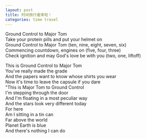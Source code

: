 ```yaml
---
layout: post
title: 时间旅行者来啦！
categories: time travel
---
```


Ground Control to Major Tom  
Take your protein pills and put your helmet on  
Ground Control to Major Tom (ten, nine, eight, seven, six)  
Commencing countdown, engines on (five, four, three)  
Check ignition and may God's love be with you (two, one, liftoff)

This is Ground Control to Major Tom  
You've really made the grade  
And the papers want to know whose shirts you wear  
Now it's time to leave the capsule if you dare  
"This is Major Tom to Ground Control  
I'm stepping through the door  
And I'm floating in a most peculiar way  
And the stars look very different today  
For here  
Am I sitting in a tin can  
Far above the world  
Planet Earth is blue  
And there's nothing I can do  
